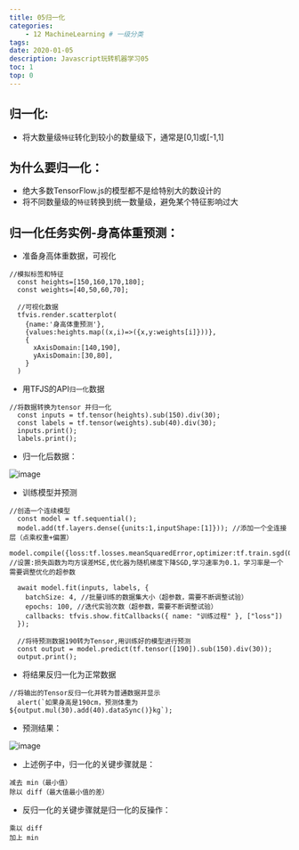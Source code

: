 ```yaml
---
title: 05归一化
categories:
    - 12 MachineLearning # 一级分类
tags:
date: 2020-01-05
description: Javascript玩转机器学习05
toc: 1
top: 0
---
```

## 归一化:
- 将大数量级`特征`转化到较小的数量级下，通常是[0,1]或[-1,1]

## 为什么要归一化：
- 绝大多数TensorFlow.js的模型都不是给特别大的数设计的
- 将不同数量级的`特征`转换到统一数量级，避免某个特征影响过大

## 归一化任务实例-身高体重预测：
- 准备身高体重数据，可视化


```
//模拟标签和特征
  const heights=[150,160,170,180];
  const weights=[40,50,60,70];

  //可视化数据
  tfvis.render.scatterplot(
    {name:'身高体重预测'},
    {values:heights.map((x,i)=>({x,y:weights[i]}))},
    {
      xAxisDomain:[140,190],
      yAxisDomain:[30,80],
    }
  )
```


- 用TFJS的API`归一化`数据


```
//将数据转换为tensor 并归一化
  const inputs = tf.tensor(heights).sub(150).div(30);
  const labels = tf.tensor(weights).sub(40).div(30);
  inputs.print();
  labels.print();
```

- 归一化后数据：

![image](/images/ai/28.png)


- 训练模型并预测


```
//创造一个连续模型
  const model = tf.sequential();
  model.add(tf.layers.dense({units:1,inputShape:[1]})); //添加一个全连接层（点乘权重+偏置）
  model.compile({loss:tf.losses.meanSquaredError,optimizer:tf.train.sgd(0.1)});  //设置:损失函数为均方误差MSE,优化器为随机梯度下降SGD,学习速率为0.1，学习率是一个需要调整优化的超参数

  await model.fit(inputs, labels, {
    batchSize: 4, //批量训练的数据集大小（超参数，需要不断调整试验）
    epochs: 100, //迭代实验次数（超参数，需要不断调整试验）
    callbacks: tfvis.show.fitCallbacks({ name: "训练过程" }, ["loss"])
  });

  //将待预测数据190转为Tensor,用训练好的模型进行预测
  const output = model.predict(tf.tensor([190]).sub(150).div(30)); 
  output.print();
```


- 将结果反归一化为正常数据


```
//将输出的Tensor反归一化并转为普通数据并显示
  alert(`如果身高是190cm，预测体重为${output.mul(30).add(40).dataSync()}kg`); 
```

- 预测结果：

![image](/images/ai/29.png)

- 上述例子中，归一化的关键步骤就是：
```
减去 min（最小值）
除以 diff（最大值最小值的差）
```

- 反归一化的关键步骤就是归一化的反操作：
```
乘以 diff
加上 min
```



